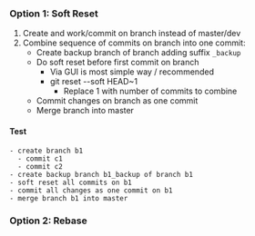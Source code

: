 ### Option 1: Soft Reset
1. Create and work/commit on branch instead of master/dev
2. Combine sequence of commits on branch into one commit:
   - Create backup branch of branch adding suffix `_backup`
   - Do soft reset before first commit on branch
     - Via GUI is most simple way / recommended
     - git reset --soft HEAD~1
       - Replace 1 with number of commits to combine
   - Commit changes on branch as one commit
   - Merge branch into master

#### Test
```
- create branch b1
  - commit c1
  - commit c2
- create backup branch b1_backup of branch b1
- soft reset all commits on b1
- commit all changes as one commit on b1
- merge branch b1 into master
```

### Option 2: Rebase
